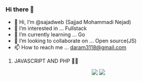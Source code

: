 ### Hi there 👋

- 👋 Hi, I’m @sajadweb (Sajjad Mohammadi Nejad)
- 👀 I’m interested in ... Fullstack 
- 🌱 I’m currently learning ... Go<Gin>
- 💞️ I’m looking to collaborate on ... Open source(JS)
- 📫 How to reach me ... daram3118@gmail.com 
 
<!---
marienjus/marienjus is a ✨ special ✨ repository because its `README.md` (this file) appears on your GitHub profile.
You can click the Preview link to take a look at your changes.
--->
1. JAVASCRIPT AND PHP 🚀🔥
<p align="center">
  <img src="https://github-readme-stats.vercel.app/api?username=sajadweb&show_icons=true&theme=tokyonight" />
  <img src="https://github-readme-stats.vercel.app/api/top-langs/?username=sajadweb&hide=HTML&count_private=true&theme=tokyonight">
</p>

<!--
**sajadweb/sajadweb** is a ✨ _special_ ✨ repository because its `README.md` (this file) appears on your GitHub profile.

Here are some ideas to get you started:

- 🔭 I’m currently working on ...
- 🌱 I’m currently learning ...
- 👯 I’m looking to collaborate on ...
- 🤔 I’m looking for help with ...
- 💬 Ask me about ...
- 📫 How to reach me: ...
- 😄 Pronouns: ...
- ⚡ Fun fact: ...
-->

